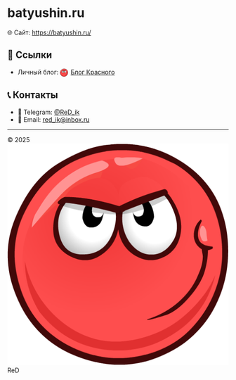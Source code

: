 # batyushin.ru

🌐 Сайт: https://batyushin.ru/

## 🔗 Ссылки

* Личный блог: <a href="https://t.me/BlogReD"><img src="site/img/red.webp" alt="Блог Красного" width="18" height="18" style="vertical-align:middle; margin-right:6px;">Блог Красного</a>

## 📞 Контакты

* 💬 Telegram: [@ReD_ik](https://t.me/ReD_ik)
* 📧 Email: [red_ik@inbox.ru](mailto:red_ik@inbox.ru)

---

© 2025 <img src="site/img/red.webp"> ReD
